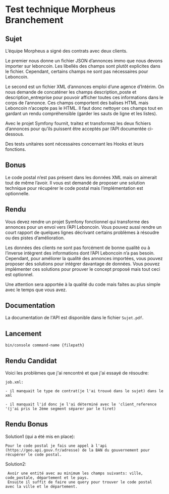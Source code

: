 # Test technique Morpheus Branchement

## Sujet

L’équipe Morpheus a signé des contrats avec deux clients.

Le premier nous donne un fichier JSON d’annonces immo que nous devons importer sur leboncoin. Les libellés des champs sont plutôt explicites dans le fichier. Cependant, certains champs ne sont pas nécessaires pour Leboncoin.

Le second est un fichier XML d’annonces emploi d’une agence d’Intérim. On nous demande de concaténer les champs description_poste et description_entreprise pour pouvoir afficher toutes ces informations dans le corps de l’annonce. 
Ces champs comportent des balises HTML mais Leboncoin n’accepte pas le HTML. Il faut donc nettoyer ces champs tout en gardant un rendu compréhensible (garder les sauts de ligne et les listes).

Avec le projet Symfony fournit, traitez et transformez les deux fichiers d’annonces pour qu’ils puissent être acceptés par l’API documentée ci-dessous.

Des tests unitaires sont nécessaires concernant les Hooks et leurs fonctions. 

## Bonus

Le code postal n’est pas présent dans les données XML mais on aimerait tout de même l’avoir. Il vous est demandé de proposer une solution technique pour récupérer le code postal mais l’implémentation est optionnelle.

## Rendu

Vous devez rendre un projet Symfony fonctionnel qui transforme des annonces pour un envoi vers l’API Leboncoin. Vous pouvez aussi rendre un court rapport de quelques lignes décrivant certains problèmes à résoudre ou des pistes d’amélioration.

Les données des clients ne sont pas forcément de bonne qualité ou à l’inverse intègrent des informations dont l’API Leboncoin n’a pas besoin. Cependant, pour améliorer la qualité des annonces importées, vous pouvez proposer des solutions pour intégrer davantage de données. Vous pouvez implémenter ces solutions pour prouver le concept proposé mais tout ceci est optionnel.

Une attention sera apportée à la qualité du code mais faites au plus simple avec le temps que vous avez.

## Documentation

La documentation de l'API est disponible dans le fichier `Sujet.pdf`.

## Lancement

```
bin/console command-name {filepath}
```


## Rendu Candidat
Voici les problèmes que j'ai rencontré et que j'ai essayé de résoudre:

	job.xml:
	
	- il manquait le type de contrat(je l'ai trouvé dans le sujet) dans le xml
	
	- il manquait l'id donc je l'ai déterminé avec le 'client_reference '(j'ai pris le 2ème segment séparer par le tiret)



## Rendu Bonus

Solution1 (qui a été mis en place): 

    Pour le code postal je fais une appel à l'api (https://geo.api.gouv.fr/adresse) de la BAN du gouvernement pour récupérer le code postal.


Solution2:

     Avoir une entité avec au minimum les champs suivants: ville, code_postale, département et le pays. 
     Ensuite il suffit de faire une query pour trouver le code postal  avec la ville et le département.
